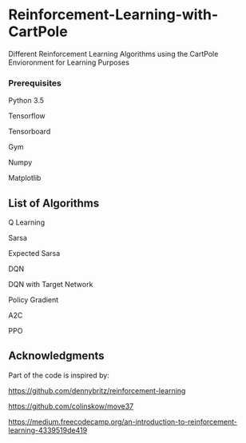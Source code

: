 # Reinforcement-Learning-with-CartPole

Different Reinforcement Learning Algorithms using the CartPole Envioronment for Learning Purposes


### Prerequisites

Python 3.5

Tensorflow

Tensorboard

Gym

Numpy

Matplotlib

## List of Algorithms

Q Learning

Sarsa

Expected Sarsa

DQN

DQN with Target Network

Policy Gradient

A2C

PPO



## Acknowledgments
Part of the code is inspired by:

https://github.com/dennybritz/reinforcement-learning

https://github.com/colinskow/move37

https://medium.freecodecamp.org/an-introduction-to-reinforcement-learning-4339519de419
